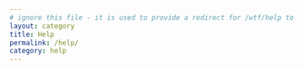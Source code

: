 ```yaml
---
# ignore this file - it is used to provide a redirect for /wtf/help to the top-level help article
layout: category
title: Help
permalink: /help/
category: help
---
```

